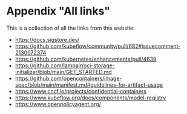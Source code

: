 <!-- this file is generated by toolings -->
# Appendix "All links"
               
This is a collection of all the links from this website:

- https://docs.sigstore.dev/
- https://github.com/kubeflow/community/pull/682#issuecomment-2130072374
- https://github.com/kubernetes/enhancements/pull/4639
- https://github.com/lampajr/oci-storage-initializer/blob/main/GET_STARTED.md
- https://github.com/opencontainers/image-spec/blob/main/manifest.md#guidelines-for-artifact-usage
- https://www.cncf.io/projects/confidential-containers
- https://www.kubeflow.org/docs/components/model-registry
- https://www.openpolicyagent.org/


